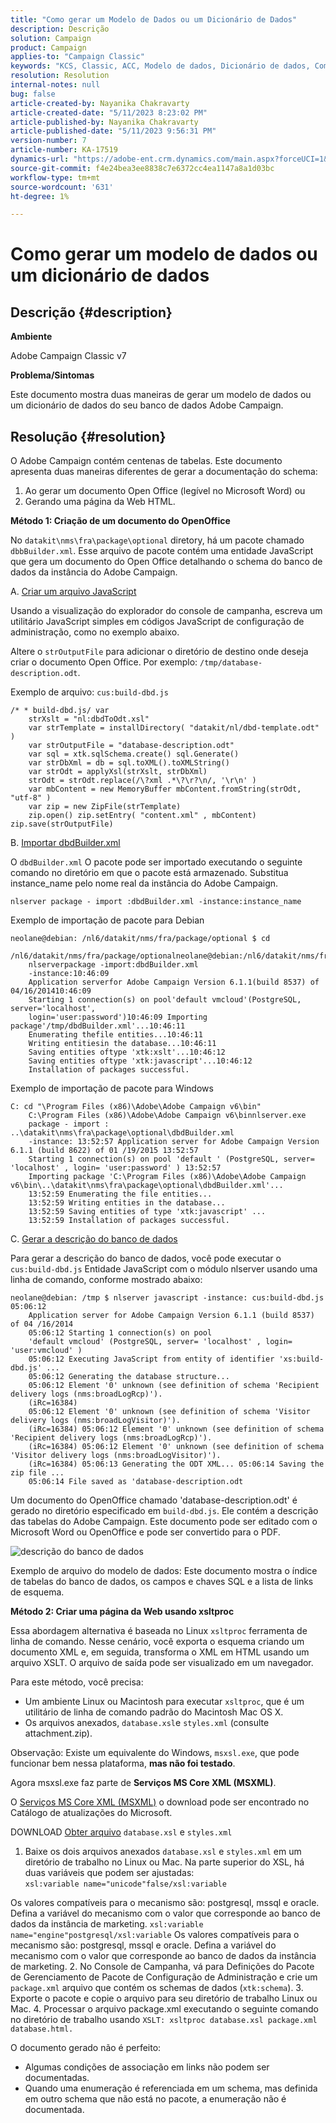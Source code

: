 ```yaml
---
title: "Como gerar um Modelo de Dados ou um Dicionário de Dados"
description: Descrição
solution: Campaign
product: Campaign
applies-to: "Campaign Classic"
keywords: "KCS, Classic, ACC, Modelo de dados, Dicionário de dados, Como"
resolution: Resolution
internal-notes: null
bug: false
article-created-by: Nayanika Chakravarty
article-created-date: "5/11/2023 8:23:02 PM"
article-published-by: Nayanika Chakravarty
article-published-date: "5/11/2023 9:56:31 PM"
version-number: 7
article-number: KA-17519
dynamics-url: "https://adobe-ent.crm.dynamics.com/main.aspx?forceUCI=1&pagetype=entityrecord&etn=knowledgearticle&id=45c6d39a-39f0-ed11-8849-6045bd006239"
source-git-commit: f4e24bea3ee8838c7e6372cc4ea1147a8a1d03bc
workflow-type: tm+mt
source-wordcount: '631'
ht-degree: 1%

---
```


# Como gerar um modelo de dados ou um dicionário de dados

## Descrição {#description}


<b>Ambiente</b>

Adobe Campaign Classic v7

<b>Problema/Sintomas</b>

Este documento mostra duas maneiras de gerar um modelo de dados ou um dicionário de dados do seu banco de dados Adobe Campaign.


## Resolução {#resolution}


O Adobe Campaign contém centenas de tabelas. Este documento apresenta duas maneiras diferentes de gerar a documentação do schema:

1. Ao gerar um documento Open Office (legível no Microsoft Word) ou
2. Gerando uma página da Web HTML.


<b>Método 1: Criação de um documento do OpenOffice</b>

No `datakit\nms\fra\package\optional` diretory, há um pacote chamado `dbbBuilder.xml`. Esse arquivo de pacote contém uma entidade JavaScript que gera um documento do Open Office detalhando o schema do banco de dados da instância do Adobe Campaign.

A. <u>Criar um arquivo JavaScript</u>



Usando a visualização do explorador do console de campanha, escreva um utilitário JavaScript simples em códigos JavaScript de configuração de administração, como no exemplo abaixo.

Altere o `strOutputFile` para adicionar o diretório de destino onde deseja criar o documento Open Office. Por exemplo: `/tmp/database-description.odt`.

Exemplo de arquivo: `cus:build-dbd.js`


```
/* * build-dbd.js/ var 
    strXslt = "nl:dbdToOdt.xsl" 
    var strTemplate = installDirectory( "datakit/nl/dbd-template.odt" ) 
    var strOutputFile = "database-description.odt" 
    var sql = xtk.sqlSchema.create() sql.Generate() 
    var strDbXml = db = sql.toXML().toXMLString() 
    var strOdt = applyXsl(strXslt, strDbXml) 
    strOdt = strOdt.replace(/\?xml .*\?\r?\n/, '\r\n' ) 
    var mbContent = new MemoryBuffer mbContent.fromString(strOdt, "utf-8" ) 
    var zip = new ZipFile(strTemplate) 
    zip.open() zip.setEntry( "content.xml" , mbContent) zip.save(strOutputFile)
```




B. <u>Importar dbdBuilder.xml</u>



O `dbdBuilder.xml` O pacote pode ser importado executando o seguinte comando no diretório em que o pacote está armazenado. Substitua instance_name pelo nome real da instância do Adobe Campaign.

`nlserver package - import :dbdBuilder.xml -instance:instance_name`

Exemplo de importação de pacote para Debian


```
neolane@debian: /nl6/datakit/nms/fra/package/optional $ cd 
    /nl6/datakit/nms/fra/package/optionalneolane@debian:/nl6/datakit/nms/fra/package/optional$ 
    nlserverpackage -import:dbdBuilder.xml 
    -instance:10:46:09 
    Application serverfor Adobe Campaign Version 6.1.1(build 8537) of 04/16/201410:46:09 
    Starting 1 connection(s) on pool'default vmcloud'(PostgreSQL, server='localhost', 
    login='user:password')10:46:09 Importing package'/tmp/dbdBuilder.xml'...10:46:11 
    Enumerating thefile entities...10:46:11 
    Writing entitiesin the database...10:46:11 
    Saving entities oftype 'xtk:xslt'...10:46:12 
    Saving entities oftype 'xtk:javascript'...10:46:12 
    Installation of packages successful.
```


Exemplo de importação de pacote para Windows


```
C: cd "\Program Files (x86)\Adobe\Adobe Campaign v6\bin" 
    C:\Program Files (x86)\Adobe\Adobe Campaign v6\binnlserver.exe 
    package - import : ..\datakit\nms\fra\package\optional\dbdBuilder.xml 
    -instance: 13:52:57 Application server for Adobe Campaign Version 6.1.1 (build 8622) of 01 /19/2015 13:52:57 
    Starting 1 connection(s) on pool 'default ' (PostgreSQL, server= 'localhost' , login= 'user:password' ) 13:52:57
    Importing package 'C:\Program Files (x86)\Adobe\Adobe Campaign v6\bin\..\datakit\nms\fra\package\optional\dbdBuilder.xml'... 
    13:52:59 Enumerating the file entities... 
    13:52:59 Writing entities in the database... 
    13:52:59 Saving entities of type 'xtk:javascript' ... 
    13:52:59 Installation of packages successful.
```




C. <u>Gerar a descrição do banco de dados</u>



Para gerar a descrição do banco de dados, você pode executar o `cus:build-dbd.js` Entidade JavaScript com o módulo nlserver usando uma linha de comando, conforme mostrado abaixo:


```
neolane@debian: /tmp $ nlserver javascript -instance: cus:build-dbd.js 05:06:12 
    Application server for Adobe Campaign Version 6.1.1 (build 8537) of 04 /16/2014 
    05:06:12 Starting 1 connection(s) on pool 
    'default vmcloud' (PostgreSQL, server= 'localhost' , login= 'user:vmcloud' ) 
    05:06:12 Executing JavaScript from entity of identifier 'xs:build-dbd.js' ... 
    05:06:12 Generating the database structure... 
    05:06:12 Element '0' unknown (see definition of schema 'Recipient delivery logs (nms:broadLogRcp)'). 
    (iRc=16384) 
    05:06:12 Element '0' unknown (see definition of schema 'Visitor delivery logs (nms:broadLogVisitor)'). 
    (iRc=16384) 05:06:12 Element '0' unknown (see definition of schema 'Recipient delivery logs (nms:broadLogRcp)'). 
    (iRc=16384) 05:06:12 Element '0' unknown (see definition of schema 'Visitor delivery logs (nms:broadLogVisitor)'). 
    (iRc=16384) 05:06:13 Generating the ODT XML... 05:06:14 Saving the zip file ... 
    05:06:14 File saved as 'database-description.odt
```


Um documento do OpenOffice chamado &#39;database-description.odt&#39; é gerado no diretório especificado em `build-dbd.js`. Ele contém a descrição das tabelas do Adobe Campaign. Este documento pode ser editado com o Microsoft Word ou OpenOffice e pode ser convertido para o PDF.

![descrição do banco de dados](https://helpx.adobe.com/content/dam/help/en/campaign/kb/generate-data-model/jcr%3acontent/main-pars/image/database-description.gif "descrição do banco de dados")

Exemplo de arquivo do modelo de dados: Este documento mostra o índice de tabelas do banco de dados, os campos e chaves SQL e a lista de links de esquema.

<b>Método 2: Criar uma página da Web usando xsltproc</b>

Essa abordagem alternativa é baseada no Linux `xsltproc` ferramenta de linha de comando. Nesse cenário, você exporta o esquema criando um documento XML e, em seguida, transforma o XML em HTML usando um arquivo XSLT. O arquivo de saída pode ser visualizado em um navegador.

Para este método, você precisa:

- Um ambiente Linux ou Macintosh para executar `xsltproc`, que é um utilitário de linha de comando padrão do Macintosh Mac OS X.
- Os arquivos anexados, `database.xsl`e `styles.xml` (consulte attachment.zip).


Observação: Existe um equivalente do Windows, `msxsl.exe`, que pode funcionar bem nessa plataforma, <b>mas não foi testado</b>.

Agora msxsl.exe faz parte de <b>Serviços MS Core XML (MSXML)</b>.

O [Serviços MS Core XML (MSXML)](https://www.catalog.update.microsoft.com/Search.aspx?q=Microsoft%20Core%20XML%20Services%20%28MSXML%29%204.0) o download pode ser encontrado no Catálogo de atualizações do Microsoft.

DOWNLOAD
[Obter arquivo](https://helpx.adobe.com/content/dam/help/en/campaign/kb/generate-data-model/jcr:content/main-pars/download_123504941/attachments.zip "attachments.zip")
`database.xsl` e `styles.xml`

1. Baixe os dois arquivos anexados `database.xsl` e `styles.xml` em um diretório de trabalho no Linux ou Mac. Na parte superior do XSL, há duas variáveis que podem ser ajustadas:<br>    `xsl:variable name="unicode"false/xsl:variable`

Os valores compatíveis para o mecanismo são: postgresql, mssql e oracle. Defina a variável do mecanismo com o valor que corresponde ao banco de dados da instância de marketing.   `xsl:variable name="engine"postgresql/xsl:variable`
Os valores compatíveis para o mecanismo são: postgresql, mssql e oracle. Defina a variável do mecanismo com o valor que corresponde ao banco de dados da instância de marketing.
2. No Console de Campanha, vá para Definições do Pacote de Gerenciamento de Pacote de Configuração de Administração e crie um `package.xml` arquivo que contém os schemas de dados (`xtk:schema`).
3. Exporte o pacote e copie o arquivo para seu diretório de trabalho Linux ou Mac.
4. Processar o arquivo package.xml executando o seguinte comando no diretório de trabalho usando `XSLT: xsltproc database.xsl package.xml database.html.`


O documento gerado não é perfeito:

- Algumas condições de associação em links não podem ser documentadas.
- Quando uma enumeração é referenciada em um schema, mas definida em outro schema que não está no pacote, a enumeração não é documentada.

